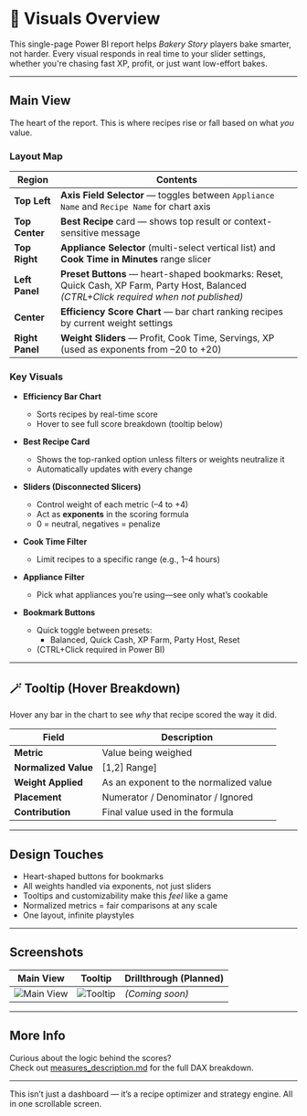 # 🎨 Visuals Overview

This single-page Power BI report helps *Bakery Story* players bake smarter, not harder. Every visual responds in real time to your slider settings, whether you're chasing fast XP, profit, or just want low-effort bakes.

---

## Main View

The heart of the report. This is where recipes rise or fall based on what *you* value.

### Layout Map

| Region          | Contents |
|-----------------|----------|
| **Top Left**    | **Axis Field Selector** — toggles between `Appliance Name` and `Recipe Name` for chart axis |
| **Top Center**  | **Best Recipe** card — shows top result or context-sensitive message |
| **Top Right**   | **Appliance Selector** (multi-select vertical list) and **Cook Time in Minutes** range slicer |
| **Left Panel**  | **Preset Buttons** — heart-shaped bookmarks: Reset, Quick Cash, XP Farm, Party Host, Balanced *(CTRL+Click required when not published)* |
| **Center**      | **Efficiency Score Chart** — bar chart ranking recipes by current weight settings |
| **Right Panel** | **Weight Sliders** — Profit, Cook Time, Servings, XP (used as exponents from –20 to +20) |

### Key Visuals

- **Efficiency Bar Chart**  
  - Sorts recipes by real-time score  
  - Hover to see full score breakdown (tooltip below)

- **Best Recipe Card**  
  - Shows the top-ranked option unless filters or weights neutralize it  
  - Automatically updates with every change

- **Sliders (Disconnected Slicers)**  
  - Control weight of each metric (–4 to +4)  
  - Act as **exponents** in the scoring formula  
  - 0 = neutral, negatives = penalize

- **Cook Time Filter**  
  - Limit recipes to a specific range (e.g., 1–4 hours)

- **Appliance Filter**  
  - Pick what appliances you’re using—see only what’s cookable

- **Bookmark Buttons**  
  - Quick toggle between presets:
    - Balanced, Quick Cash, XP Farm, Party Host, Reset  
  - (CTRL+Click required in Power BI)

---

## 🪄 Tooltip (Hover Breakdown)

Hover any bar in the chart to see *why* that recipe scored the way it did.

| Field                | Description |
|---------------------|-------------|
| **Metric** | Value being weighed |
| **Normalized Value** | [1,2] Range] |
| **Weight Applied** | As an exponent to the normalized value |
| **Placement** | Numerator / Denominator / Ignored |
| **Contribution** | Final value used in the formula |

---

## Design Touches

- Heart-shaped buttons for bookmarks  
- All weights handled via exponents, not just sliders  
- Tooltips and customizability make this *feel* like a game  
- Normalized metrics = fair comparisons at any scale  
- One layout, infinite playstyles

---

## Screenshots

| Main View | Tooltip | Drillthrough (Planned) |
|-----------|---------|-------------------------|
| ![Main View](../images/pages/ranked_recipes.png) | ![Tooltip](../images/pages/tooltip_table.png) | *(Coming soon)* |

---

## More Info

Curious about the logic behind the scores?  
Check out [measures_description.md](./measures_description.md) for the full DAX breakdown.

---

This isn’t just a dashboard — it’s a recipe optimizer and strategy engine. All in one scrollable screen.
